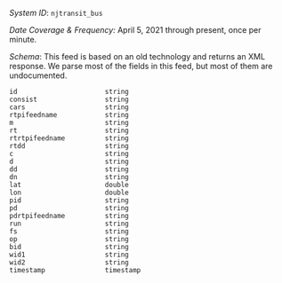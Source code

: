 *System ID*: `njtransit_bus`

*Date Coverage & Frequency:*
April 5, 2021 through present, once per minute.

*Schema*: This feed is based on an old technology and returns an XML response. We parse most of the fields in this feed, but most of them are undocumented.

    id                  	string              	                    
    consist             	string              	                    
    cars                	string              	                    
    rtpifeedname        	string              	                    
    m                   	string              	                    
    rt                  	string              	                    
    rtrtpifeedname      	string              	                    
    rtdd                	string              	                    
    c                   	string              	                    
    d                   	string              	                    
    dd                  	string              	                    
    dn                  	string              	                    
    lat                 	double              	                    
    lon                 	double              	                    
    pid                 	string              	                    
    pd                  	string              	                    
    pdrtpifeedname      	string              	                    
    run                 	string              	                    
    fs                  	string              	                    
    op                  	string              	                    
    bid                 	string              	                    
    wid1                	string              	                    
    wid2                	string              	                    
    timestamp           	timestamp    